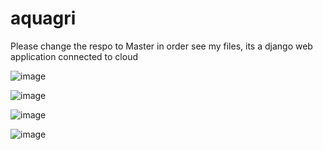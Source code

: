 # aquagri
Please change the respo to Master in order see my files, its a django web application connected to cloud

![image](https://user-images.githubusercontent.com/93989243/224490851-8bedb0b4-3601-490d-84dc-5d7ad398a483.png)

![image](https://user-images.githubusercontent.com/93989243/224490881-61a84d37-8221-4c89-acd3-f42a2842a167.png)

![image](https://user-images.githubusercontent.com/93989243/224490807-6e3931b2-4381-4955-bb41-c83ecf3b5fcf.png)

![image](https://user-images.githubusercontent.com/93989243/224491215-73bcb046-5400-4afc-a22b-a770051c0a40.png)



